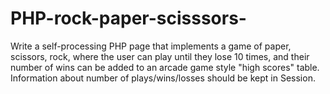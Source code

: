 # PHP-rock-paper-scisssors-
Write a self-processing PHP page that implements a game of paper, scissors, rock, where the user can play until they lose 10 times, and their number of wins can be added to an arcade game style "high scores" table. Information about number of plays/wins/losses should be kept in Session.
